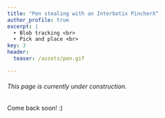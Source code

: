 ```yaml
---
title: "Pen stealing with an Interbotix PincherX"
author_profile: true
excerpt: |
  ‣ Blob tracking <br>
  ‣ Pick and place <br>
key: 3
header:
  teaser: /assets/pen.gif

---
```




###### This page is currently under construction.

Come back soon! :) 